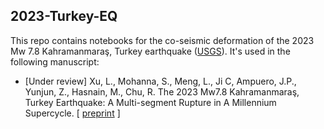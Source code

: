 ## 2023-Turkey-EQ

This repo contains notebooks for the co-seismic deformation of the 2023 Mw 7.8 Kahramanmaraş, Turkey earthquake ([USGS](https://earthquake.usgs.gov/earthquakes/eventpage/us6000jllz/executive)). It's used in the following manuscript:

+ [Under review] Xu, L., Mohanna, S., Meng, L., Ji C, Ampuero, J.P., Yunjun, Z., Hasnain, M., Chu, R. The 2023 Mw7.8 Kahramanmaraş, Turkey Earthquake: A Multi-segment Rupture in A Millennium Supercycle. [ [preprint](https://doi.org/10.21203/rs.3.rs-2747911/v1) ]
